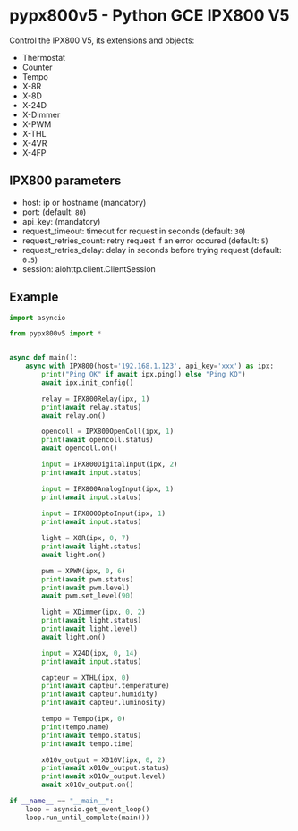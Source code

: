 # pypx800v5 - Python GCE IPX800 V5

Control the IPX800 V5, its extensions and objects:

- Thermostat
- Counter
- Tempo
- X-8R
- X-8D
- X-24D
- X-Dimmer
- X-PWM
- X-THL
- X-4VR
- X-4FP

## IPX800 parameters

- host: ip or hostname (mandatory)
- port: (default: `80`)
- api_key: (mandatory)
- request_timeout: timeout for request in seconds (default: `30`)
- request_retries_count: retry request if an error occured (default: `5`)
- request_retries_delay: delay in seconds before trying request (default: `0.5`)
- session: aiohttp.client.ClientSession

## Example

```python
import asyncio

from pypx800v5 import *


async def main():
    async with IPX800(host='192.168.1.123', api_key='xxx') as ipx:
        print("Ping OK" if await ipx.ping() else "Ping KO")
        await ipx.init_config()

        relay = IPX800Relay(ipx, 1)
        print(await relay.status)
        await relay.on()

        opencoll = IPX800OpenColl(ipx, 1)
        print(await opencoll.status)
        await opencoll.on()

        input = IPX800DigitalInput(ipx, 2)
        print(await input.status)

        input = IPX800AnalogInput(ipx, 1)
        print(await input.status)
        
        input = IPX800OptoInput(ipx, 1)
        print(await input.status)

        light = X8R(ipx, 0, 7)
        print(await light.status)
        await light.on()

        pwm = XPWM(ipx, 0, 6)
        print(await pwm.status)
        print(await pwm.level)
        await pwm.set_level(90)

        light = XDimmer(ipx, 0, 2)
        print(await light.status)
        print(await light.level)
        await light.on()

        input = X24D(ipx, 0, 14)
        print(await input.status)

        capteur = XTHL(ipx, 0)
        print(await capteur.temperature)
        print(await capteur.humidity)
        print(await capteur.luminosity)

        tempo = Tempo(ipx, 0)
        print(tempo.name)
        print(await tempo.status)
        print(await tempo.time)

        x010v_output = X010V(ipx, 0, 2)
        print(await x010v_output.status)
        print(await x010v_output.level)
        await x010v_output.on()

if __name__ == "__main__":
    loop = asyncio.get_event_loop()
    loop.run_until_complete(main())

```
